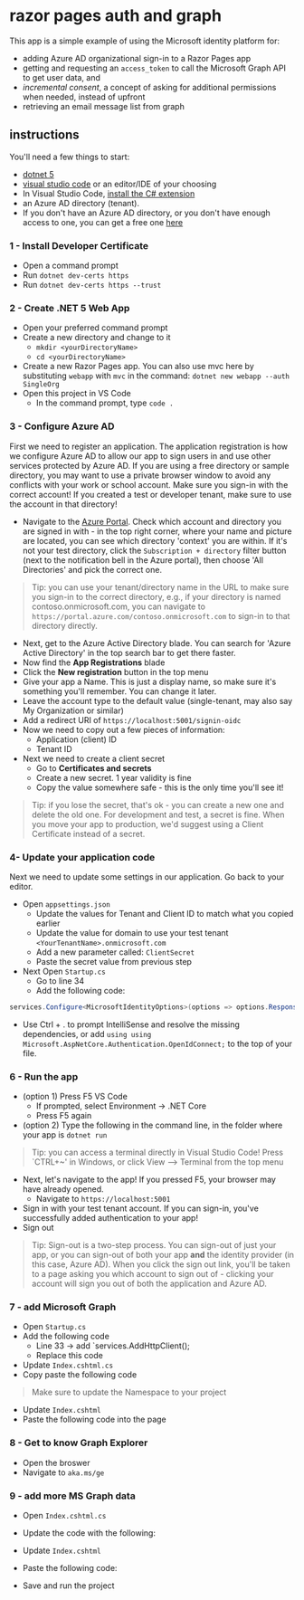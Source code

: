 # razor pages auth and graph

This app is a simple example of using the Microsoft identity platform for:

- adding Azure AD organizational sign-in to a Razor Pages app
- getting and requesting an `access_token` to call the Microsoft Graph API to get user data, and
- *incremental consent*, a concept of asking for additional permissions when needed, instead of upfront
- retrieving an email message list from graph

## instructions

You'll need a few things to start:

- [dotnet 5](https://get.dot.net)
- [visual studio code](https://code.visualstudio.com) or an editor/IDE of your choosing
- In Visual Studio Code, [install the C# extension](https://marketplace.visualstudio.com/items?itemName=ms-dotnettools.csharp)
- an Azure AD directory (tenant).
- If you don't have an Azure AD directory, or you don't have enough access to one, you can get a free one [here](https://aka.ms/425show/freem365)

### 1 - Install Developer Certificate

- Open a command prompt
- Run `dotnet dev-certs https`
- Run `dotnet dev-certs https --trust`

### 2 - Create .NET 5 Web App

- Open your preferred command prompt
- Create a new directory and change to it
  - `mkdir <yourDirectoryName>`
  - `cd <yourDirectoryName>`
- Create a new Razor Pages app. You can also use mvc here by substituting `webapp` with `mvc` in the command: `dotnet new webapp --auth SingleOrg`
- Open this project in VS Code
  - In the command prompt, type `code .`

### 3 - Configure Azure AD

First we need to register an application. The application registration is how we configure Azure AD to allow our app to sign users in and use other services protected by Azure AD. If you are using a free directory or sample directory, you may want to use a private browser window to avoid any conflicts with your work or school account. Make sure you sign-in with the correct account! If you created a test or developer tenant, make sure to use the account in that directory!

- Navigate to the [Azure Portal](https://portal.azure.com). Check which account and directory you are signed in with - in the top right corner, where your name and picture are located, you can see which directory 'context' you are within. If it's not your test directory, click the `Subscription + directory` filter button (next to the notification bell in the Azure portal), then choose 'All Directories' and pick the correct one.

> Tip: you can use your tenant/directory name in the URL to make sure you sign-in to the correct directory, e.g., if your directory is named contoso.onmicrosoft.com, you can navigate to `https://portal.azure.com/contoso.onmicrosoft.com` to sign-in to that directory directly.

- Next, get to the Azure Active Directory blade. You can search for 'Azure Active Directory' in the top search bar to get there faster.
- Now find the **App Registrations** blade
- Click the **New registration** button in the top menu
- Give your app a Name. This is just a display name, so make sure it's something you'll remember. You can change it later.
- Leave the account type to the default value (single-tenant, may also say My Organization or similar)
- Add a redirect URI of `https://localhost:5001/signin-oidc`
- Now we need to copy out a few pieces of information:
  - Application (client) ID
  - Tenant ID
- Next we need to create a client secret
  - Go to **Certificates and secrets**
  - Create a new secret. 1 year validity is fine
  - Copy the value somewhere safe - this is the only time you'll see it!

> Tip: if you lose the secret, that's ok - you can create a new one and delete the old one. For development and test, a secret is fine. When you move your app to production, we'd suggest using a Client Certificate instead of a secret.

### 4- Update your application code

Next we need to update some settings in our application. Go back to your editor.

- Open `appsettings.json`
  - Update the values for Tenant and Client ID to match what you copied earlier
  - Update the value for domain to use your test tenant `<YourTenantName>.onmicrosoft.com`
  - Add a new parameter called: `ClientSecret`
  - Paste the secret value from previous step
- Next Open `Startup.cs`
  - Go to line 34
  - Add the following code:

```csharp
services.Configure<MicrosoftIdentityOptions>(options => options.ResponseType = OpenIdConnectResponseType.Code);
```

- Use Ctrl + . to prompt IntelliSense and resolve the missing dependencies, or add `using using Microsoft.AspNetCore.Authentication.OpenIdConnect;` to the top of your file.

### 6 - Run the app

- (option 1) Press F5  VS Code
  - If prompted, select Environment -> .NET Core
  - Press F5 again
- (option 2) Type the following in the command line, in the folder where your app is `dotnet run`

> Tip: you can access a terminal directly in Visual Studio Code! Press `CTRL+~' in Windows, or click View --> Terminal from the top menu

- Next, let's navigate to the app! If you pressed F5, your browser may have already opened.
  - Navigate to `https://localhost:5001`
- Sign in with your test tenant account. If you can sign-in, you've successfully added authentication to your app!
- Sign out

> Tip: Sign-out is a two-step process. You can sign-out of just your app, or you can sign-out of both your app **and** the identity provider (in this case, Azure AD). When you click the sign out link, you'll be taken to a page asking you which account to sign out of - clicking your account will sign you out of both the application and Azure AD.

### 7 - add Microsoft Graph

- Open `Startup.cs`
- Add the following code
  - Line 33 -> add `services.AddHttpClient();
  - Replace this code
- Update `Index.cshtml.cs`
- Copy paste the following code

> Make sure to update the Namespace to your project

- Update `Index.cshtml`
- Paste the following code into the page

### 8 - Get to know Graph Explorer

- Open the broswer
- Navigate to `aka.ms/ge`

### 9 - add more MS Graph data

- Open `Index.cshtml.cs`
- Update the code with the following:

- Update `Index.cshtml`
- Paste the following code:
- Save and run the project
